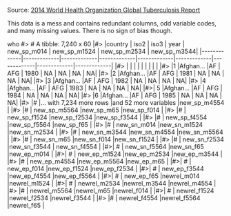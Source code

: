 Source: [2014 World Health Organization Global Tuberculosis Report](http://www.who.int/tb/country/data/download/en/)

This data is a mess and contains redundant columns, odd variable codes, and many missing values. There is no sign of bias though.

who
#> # A tibble: 7,240 x 60
|#>   |country | iso2  | iso3   | year | new_sp_m014 | new_sp_m1524 | new_sp_m2534 | new_sp_m3544|
|-------------|-------------|-------------|-------------|-------------|-------------|-------------|-------------|-------------|
|#> |  <chr>  | <chr>| <chr>| <int>     |  <int>     |   <int>      |  <int>     |   <int>|
|#> |1 |Afghan… |AF   | AFG   | 1980       |   NA      |     NA      |     NA      |     NA|
|#> |2 |Afghan… |AF   | AFG  |  1981       |   NA      |     NA     |      NA      |     NA|
|#> |3 |Afghan… |AF   | AFG  |  1982      |    NA      |     NA     |      NA      |     NA|
|#> |4 |Afghan… |AF   | AFG   | 1983       |   NA      |     NA     |      NA      |     NA|
|#>| 5 |Afghan… |AF   | AFG   | 1984       |   NA      |     NA      |     NA      |     NA|
|#> |6 |Afghan… |AF   | AFG   | 1985       |   NA      |     NA      |     NA      |     NA|
|#> |# |… with 7,234 more rows |and 52 more variables |new_sp_m4554 <int> |
|#> |# |  new_sp_m5564 <int> |new_sp_m65 <int> |new_sp_f014 <int>|
|#> |#  | new_sp_f1524 <int> |new_sp_f2534 <int> |new_sp_f3544 <int>|
|#> |# |  new_sp_f4554 <int> |new_sp_f5564 <int> |new_sp_f65 <int>|
|#> |# |  new_sn_m014 <int>|new_sn_m1524 <int> |new_sn_m2534 <int>|
|#> |# |  new_sn_m3544 <int> |new_sn_m4554 <int> |new_sn_m5564 <int>|
|#> |# |  new_sn_m65 <int> |new_sn_f014 <int> |new_sn_f1524 <int>|
|#> |# |  new_sn_f2534 <int> |new_sn_f3544 <int>| new_sn_f4554 <int>|
|#>| # |  new_sn_f5564 <int> |new_sn_f65 <int> |new_ep_m014 <int>|
|#>| # |  new_ep_m1524 <int> |new_ep_m2534 <int> |new_ep_m3544 <int>|
|#> |# |  new_ep_m4554 <int> |new_ep_m5564 <int> |new_ep_m65 <int>|
|#>| # |  new_ep_f014 <int> |new_ep_f1524 <int> |new_ep_f2534 <int>|
|#>| #  | new_ep_f3544 <int> |new_ep_f4554 <int> |new_ep_f5564 <int>|
|#>| #  | new_ep_f65 <int> |newrel_m014 <int> |newrel_m1524 <int>|
|#>| #  | newrel_m2534 <int> |newrel_m3544 <int> |newrel_m4554 <int>|
|#> |#  | newrel_m5564 <int> |newrel_m65 <int> |newrel_f014 <int>|
|#>| #  | newrel_f1524 <int> |newrel_f2534 <int> |newrel_f3544 <int>|
|#> |# |  newrel_f4554 <int> |newrel_f5564 <int> |newrel_f65 <int>|
